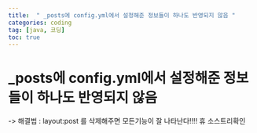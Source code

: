 ```yaml
---
title:  " _posts에 config.yml에서 설정해준 정보들이 하나도 반영되지 않음 "
categories: coding
tag: [java, 코딩] 
toc: true
---
```


# _posts에 config.yml에서 설정해준 정보들이 하나도 반영되지 않음 
-> 해결법 : layout:post 를 삭제해주면 모든기능이 잘 나타난다!!!! 휴 
소스트리확인